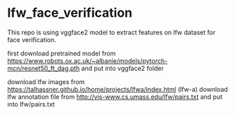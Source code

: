 # lfw_face_verification

This repo is using vggface2 model to extract features on lfw dataset for face verification.

first download pretrained model from https://www.robots.ox.ac.uk/~albanie/models/pytorch-mcn/resnet50_ft_dag.pth and put into vggface2 folder

download lfw images from https://talhassner.github.io/home/projects/lfwa/index.html (lfw-a)
download lfw annotation file from http://vis-www.cs.umass.edu/lfw/pairs.txt and put into lfw/pairs.txt
